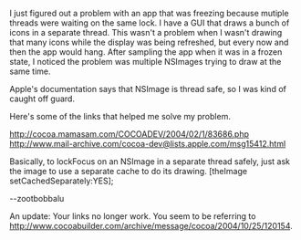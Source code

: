 I just figured out a problem with an app that was freezing because mutiple threads were waiting on the same lock. I have a GUI that draws a bunch of icons in a separate thread. This wasn't a problem when I wasn't drawing that many icons while the display was being refreshed, but every now and then the app would hang. After sampling the app when it was in a frozen state, I noticed the problem was multiple NSImages trying to draw at the same time. 

Apple's documentation says that NSImage is thread safe, so I was kind of caught off guard. 

Here's some of the links that helped me solve my problem.

http://cocoa.mamasam.com/COCOADEV/2004/02/1/83686.php
http://www.mail-archive.com/cocoa-dev@lists.apple.com/msg15412.html

Basically, to lockFocus on an NSImage in a separate thread safely, just ask the image to use a separate cache to do its drawing.     [theImage setCachedSeparately:YES];

--zootbobbalu


An update:  Your links no longer work.  You seem to be referring to http://www.cocoabuilder.com/archive/message/cocoa/2004/10/25/120154.
